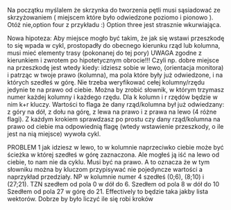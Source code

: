 Na początku myślalem że skrzynka do tworzenia pętli
musi sąsiadować ze skrzyżowaniem (
miejscem które było odwiedzone poziomo i pionowo
).
Otóż nie,option four z przykładu :) 
Option three jest strasznie wkurwiająca.

Nowa hipoteza:
Aby miejsce mogło być takim, że jak się wstawi
przeszkodę to się wpada w cykl, prostopadły do obecnego
kierunku rząd lub kolumna, musi mieć elementy
trasy (pokonanej do tej pory)
UWAGA zgodne z kierunkiem i zwrotem po 
hipotetycznym obrocie!!!
Czyli np. dobre miejsce na przeszkodę jest wtedy kiedy:
idziesz sobie w lewo, (orientacja monitora)
i patrząc w twoje prawo (kolumna), ma pola
które były już odwiedzone, i na których
szedłeś w górę.
Nie trzeba weryfikować cełej kolumny/rzędu
jedynie te na prawo od ciebie.
Można by zrobić słownik, w którym trzymasz numer każdej kolumny i każdego rzędu.
Dla k kolumn i r rzędów będzie w nim k+r kluczy.
Wartości to flaga że dany rząd/kolumna był już odwiedzany:
z góry na dół, z dołu na górę, z lewa na prawo 
i z prawa na lewo (4 różne flagi).
Z każdym krokiem sprawdzasz po prostu czy dany
rząd/kolumna na prawo od ciebie ma 
odpowiednią flagę (wtedy wstawienie przeszkody,
o ile jest na nią miejsce) wywoła cykl.

PROBLEM 1
jak idziesz w lewo, to w kolumnie naprzeciwko ciebie
może być ścieżka w której szedłeś w górę zaznaczona.
Ale mogłeś ją iść na lewo od ciebie, to nam nie da cyklu.
Musi być na prawo.
A to oznacza że w tym słowniku można by kluczom
przypisywać nie pojedyncze wartości a naprzykład
przedziały.
NP w kolumnie numer 4 szedłeś (0;6), (8;10)
i (27;21).
TZN szedłem od pola 0 w dół do 6.
Szedłem od pola 8 w dół do 10
Szedłem od pola 27 w górę do 21.
Effectively to będzie taka jakby lista wektorów.
Dobrze by było liczyć ile się robi kroków